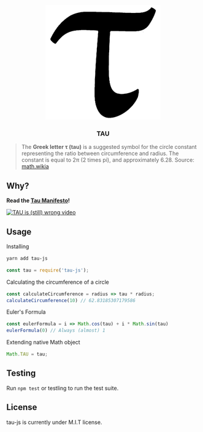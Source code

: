 <p align="center">
  <img src ="tau.gif" />
  <h3 align="center">TAU</h3>
</p>

> The **Greek letter τ (tau)** is a suggested symbol for the circle constant representing the ratio between circumference and radius. The constant is equal to 2π (2 times pi), and approximately 6.28.
> Source: [math.wikia](http://math.wikia.com/wiki/Tau_(constant))

## Why?

**Read the [Tau Manifesto](https://tauday.com/tau-manifesto)!**

[![TAU is (still) wrong video](https://img.youtube.com/vi/jG7vhMMXagQ/0.jpg)](https://www.youtube.com/watch?v=jG7vhMMXagQ)

## Usage

Installing
```bash
yarn add tau-js
```

```javascript
const tau = require('tau-js');
```

Calculating the circumference of a circle
```javascript
const calculateCircumference = radius => tau * radius;
calculateCircumference(10) // 62.83185307179586
```

Euler's Formula
```javascript
const eulerFormula = i => Math.cos(tau) + i * Math.sin(tau)
eulerFormula(0) // Always (almost) 1
```

Extending native Math object
```javascript
Math.TAU = tau;
```

## Testing
Run `npm test` or testling to run the test suite.

## License
tau-js is currently under M.I.T license.